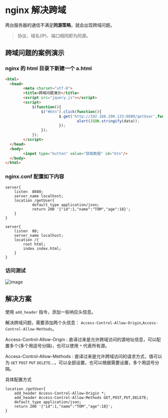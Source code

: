 # nginx 解决跨域

两台服务器的通信不满足**同源策略**，就会出现跨域问题。

> 协议、域名(IP)、端口相同即为同源。

## 跨域问题的案例演示

### nginx 的 html 目录下新建一个 a.html

```html
<html>
  <head>
        <meta charset="utf-8">
        <title>跨域问题演示</title>
        <script src="jquery.js"></script>
        <script>
            $(function(){
                $("#btn").click(function(){
                        $.get('http://192.168.200.133:8080/getUser',function(data){
                                alert(JSON.stringify(data));
                        });
                });
            });
        </script>
  </head>
  <body>
        <input type="button" value="获取数据" id="btn"/>
  </body>
</html>
```

### nginx.conf 配置如下内容

```
server{
    listen  8080;
    server_name localhost;
    location /getUser{
            default_type application/json;
            return 200 '{"id":1,"name":"TOM","age":18}';
    }
}

server{
	listen 	80;
	server_name localhost;
	location /{
		root html;
		index index.html;
	}
}
```

### 访问测试

![image](https://github.com/TomatoZ7/notes-of-tz/blob/master/images/nginx_cross_domain1.png)

## 解决方案

使用 `add_header` 指令，添加一些响应头信息。

解决跨域问题，需要添加两个头信息： `Access-Control-Allow-Origin`,`Access-Control-Allow-Methods`。

Access-Control-Allow-Origin : 直译过来是允许跨域访问的源地址信息，可以配置多个(多个用逗号分隔)，也可以使用 `*` 代表所有源。

Access-Control-Allow-Methods : 直译过来是允许跨域访问的请求方式，值可以为 `GET` `POST` `PUT` `DELETE`...，可以全部设置，也可以根据需要设置，多个用逗号分隔。

具体配置方式

```
location /getUser{
    add_header Access-Control-Allow-Origin *;
    add_header Access-Control-Allow-Methods GET,POST,PUT,DELETE;
    default_type application/json;
    return 200 '{"id":1,"name":"TOM","age":18}';
}
```